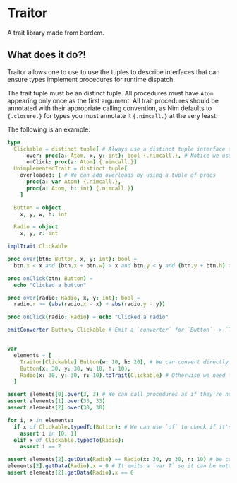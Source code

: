 # Traitor

A trait library made from bordem.

## What does it do?!

Traitor allows one to use to use the tuples to describe interfaces that can ensure types implement procedures for runtime dispatch.

The trait tuple must be an distinct tuple.
All procedures must have `Atom` appearing only once as the first argument.
All trait procedures should be annotated with their appropriate calling convention,
as Nim defaults to `{.closure.}` for types you must annotate it `{.nimcall.}` at the very least.


The following is an example:

```nim
type
  Clickable = distinct tuple[ # Always use a distinct tuple interface to make it clean and cause `implTrait` requires it
      over: proc(a: Atom, x, y: int): bool {.nimcall.}, # Notice we usue `Atom` as the first parameter and it's always the only `Atom`
      onClick: proc(a: Atom) {.nimcall.}]
  UnimplementedTrait = distinct tuple[
    overloaded: ( # We can add overloads by using a tuple of procs
      proc(a: var Atom) {.nimcall.},
      proc(a: Atom, b: int) {.nimcall.})
    ]

  Button = object
    x, y, w, h: int

  Radio = object
    x, y, r: int

implTrait Clickable

proc over(btn: Button, x, y: int): bool =
  btn.x < x and (btn.x + btn.w) > x and btn.y < y and (btn.y + btn.h) > y

proc onClick(btn: Button) =
  echo "Clicked a button"

proc over(radio: Radio, x, y: int): bool =
  radio.r >= (abs(radio.x - x) + abs(radio.y - y))

proc onClick(radio: Radio) = echo "Clicked a radio"

emitConverter Button, Clickable # Emit a `converter` for `Button` -> `Traitor[Clickable]`


var
  elements = [
    Traitor[Clickable] Button(w: 10, h: 20), # We can convert directly if we use `emitConvert`
    Button(x: 30, y: 30, w: 10, h: 10),
    Radio(x: 30, y: 30, r: 10).toTrait(Clickable) # Otherwise we need to convert with `toTrait(trait)`
  ]

assert elements[0].over(3, 3) # We can call procedures as if they're normal
assert elements[1].over(33, 33)
assert elements[2].over(30, 30)

for i, x in elements:
  if x of Clickable.typedTo(Button): # We can use `of` to check if it's the given type if we use `typedTo` to emit `TypedTraitor[T, Trait]`
    assert i in [0, 1]
  elif x of Clickable.typedTo(Radio):
    assert i == 2

assert elements[2].getData(Radio) == Radio(x: 30, y: 30, r: 10) # We can use `getData` to extract data
elements[2].getData(Radio).x = 0 # It emits a `var T` so it can be mutated
assert elements[2].getData(Radio).x == 0
```



